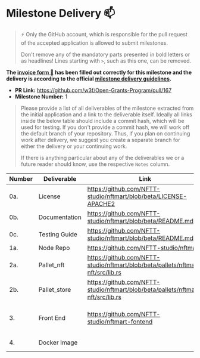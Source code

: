 # Milestone Delivery :mailbox:

> ⚡ Only the GitHub account, which is responsible for the pull request of the accepted application is allowed to submit milestones. 
> 
> Don't remove any of the mandatory parts presented in bold letters or as headlines! Lines starting with `>`, such as this one, can be removed.

**The [invoice form :pencil:](https://forms.gle/8Wx7nxtq8fKrsuEz8) has been filled out correctly for this milestone and the delivery is according to the official [milestone delivery guidelines](https://github.com/w3f/General-Grants-Program/blob/master/grants/milestone-deliverables-guidelines.md).**  

* **PR Link:** https://github.com/w3f/Open-Grants-Program/pull/167 
* **Milestone Number:** 1

> Please provide a list of all deliverables of the milestone extracted from the initial application and a link to the deliverable itself. Ideally all links inside the below table should include a commit hash, which will be used for testing. If you don't provide a commit hash, we will work off the default branch of your repository. Thus, if you plan on continuing work after delivery, we suggest you create a separate branch for either the delivery or your continuing work. 
> 
> If there is anything particular about any of the deliverables we or a future reader should know, use the respective `Notes` column.



| **Number** | **Deliverable**        | **Link** | ** Notes **                                            |
| ---------- | ----------------------- |--- | ------------------------------------------------------------ |
| 0a.        | License                | https://github.com/NFTT-studio/nftmart/blob/beta/LICENSE-APACHE2 | Apache License 2.0                                           |
| 0b.        | Documentation          | https://github.com/NFTT-studio/nftmart/blob/beta/README.md | Documents containing the description of whole architecture design for NFTStore. |
| 0c.        | Testing Guide          | https://github.com/NFTT-studio/nftmart/blob/beta/README.md | We will provide a full test suite and guide for  NFT .     |
| 1a.        | Node Repo              | https://github.com/NFTT-studio/nftmart | Complete the deployment of the basic public chain  |
| 2a.        | Pallet_nft             | https://github.com/NFTT-studio/nftmart/blob/beta/pallets/nftmart-nft/src/lib.rs | Complete the development of pallet_nft and realize the ERC721 standard. [Related nft interfaces](#nft) that need to be delivered |
| 2b.        | Pallet_store           | https://github.com/NFTT-studio/nftmart/blob/beta/pallets/nftmart-nft/src/lib.rs | Complete the development of pallet_store . [Related store interfaces](#store) that need to be delivered |
| 3.         | Front End              | https://github.com/NFTT-studio/nftmart-fontend | Complete the development of the basic interactive page, the specific page can refer to: [https://www.figma.com/file/o3N4WbUFlBPX8gXpAl4iBN/NFT](https://www.figma.com/file/o3N4WbUFlBPX8gXpAl4iBN/NFT) |
| 4.         | Docker Image           | | The NFTStore Network docker image contains the POC version running anywhere to verify the idea of the NFTStore. |
